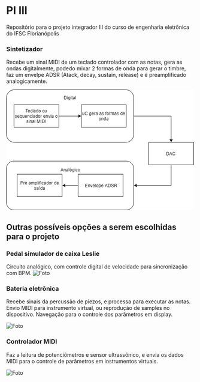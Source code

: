 # PI III
Repositório para o projeto integrador III do curso de engenharia eletrônica do IFSC Florianópolis

### Sintetizador

Recebe um sinal MIDI de um teclado controlador com as notas, gera as ondas digitalmente, podedo mixar 2 formas de onda
para gerar o timbre, faz um envelpe ADSR (Atack, decay, sustain, release) e é preamplificado analogicamente.


![Foto](https://github.com/diogo0001/PI_III/blob/master/images/Diagram.png)



## Outras possíveis opções a serem escolhidas para o projeto

### Pedal simulador de caixa Leslie

Circuito analógico, com controle digital de velocidade para sincronização com BPM.
![Foto](https://2.bp.blogspot.com/-mL9AckHYdmQ/WniN47mAiwI/AAAAAAAAFA8/voqrqtyQam8Xzzmubx87KRZPkb8YrZk7wCLcBGAs/s1600/rotary_fig1-1.png)

### Bateria eletrônica

Recebe sinais da percussão de piezos, e processa para executar as notas. 
Envio MIDI para instrumento virtual, ou reprodução de samples no dispositivo.
Navegação para o controle dos parâmetros em display.

![Foto](https://images-americanas.b2w.io/produtos/01/00/oferta/39993/7/39993780_1GG.jpg)

### Controlador MIDI

Faz a leitura de potenciômetros e sensor ultrassônico, e envia os dados MIDI 
para o controle de parâmetros em instrumentos virtuais.

![Foto](https://encrypted-tbn0.gstatic.com/images?q=tbn:ANd9GcRtxWY-4AN7EA7D_yhewy9r2RSekmYi3GKt43nv4YDEb3Ut3cKL_A)
